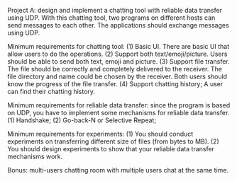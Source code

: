Project A: design and implement a chatting tool with reliable data transfer using UDP.
With this chatting tool, two programs on different hosts can send messages to each other. The applications should exchange messages using UDP.
 
Minimum requirements for chatting tool: 
(1) Basic UI. There are basic UI that allow users to do the operations. 
(2) Support both text/emoji/picture. Users should be able to send both text, emoji and picture.
(3) Support file transfer. The file should be correctly and completely delivered to the receiver. The file directory and name could be chosen by the receiver. Both users should know the progress of the file transfer. 
(4) Support chatting history; A user can find their chatting history.

Minimum requirements for reliable data transfer: since the program is based on UDP, you have to implement some mechanisms for reliable data transfer.
(1) Handshake; 
(2) Go-back-N or Selective Repeat; 

Minimum requirements for experiments:
(1) You should conduct experiments on transferring different size of files (from bytes to MB). 
(2) You should design experiments to show that your reliable data transfer mechanisms work.

Bonus: multi-users chatting room with multiple users chat at the same time. 